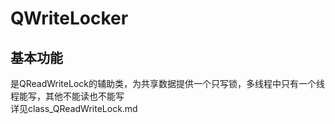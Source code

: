 # QWriteLocker

## 基本功能
是QReadWriteLock的辅助类，为共享数据提供一个只写锁，多线程中只有一个线程能写，其他不能读也不能写  
详见class_QReadWriteLock.md  

